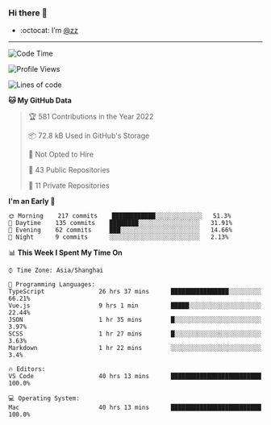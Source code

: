 ### Hi there 👋

- :octocat: I’m [@zz](https://github.com/holazz)

---

<!--START_SECTION:waka-->
![Code Time](http://img.shields.io/badge/Code%20Time-0%20secs-blue)

![Profile Views](http://img.shields.io/badge/Profile%20Views-15-blue)

![Lines of code](https://img.shields.io/badge/From%20Hello%20World%20I%27ve%20Written-736%20Thousand%20lines%20of%20code-blue)

**🐱 My GitHub Data** 

> 🏆 581 Contributions in the Year 2022
 > 
> 📦 72.8 kB Used in GitHub's Storage 
 > 
> 🚫 Not Opted to Hire
 > 
> 📜 43 Public Repositories 
 > 
> 🔑 11 Private Repositories  
 > 
**I'm an Early 🐤** 

```text
🌞 Morning    217 commits    ████████████░░░░░░░░░░░░░   51.3% 
🌆 Daytime    135 commits    ████████░░░░░░░░░░░░░░░░░   31.91% 
🌃 Evening    62 commits     ███░░░░░░░░░░░░░░░░░░░░░░   14.66% 
🌙 Night      9 commits      ░░░░░░░░░░░░░░░░░░░░░░░░░   2.13%

```


📊 **This Week I Spent My Time On** 

```text
⌚︎ Time Zone: Asia/Shanghai

💬 Programming Languages: 
TypeScript               26 hrs 37 mins      ████████████████░░░░░░░░░   66.21% 
Vue.js                   9 hrs 1 min         █████░░░░░░░░░░░░░░░░░░░░   22.44% 
JSON                     1 hr 35 mins        █░░░░░░░░░░░░░░░░░░░░░░░░   3.97% 
SCSS                     1 hr 27 mins        █░░░░░░░░░░░░░░░░░░░░░░░░   3.63% 
Markdown                 1 hr 22 mins        ░░░░░░░░░░░░░░░░░░░░░░░░░   3.4%

🔥 Editors: 
VS Code                  40 hrs 13 mins      █████████████████████████   100.0%

💻 Operating System: 
Mac                      40 hrs 13 mins      █████████████████████████   100.0%

```


<!--END_SECTION:waka-->
